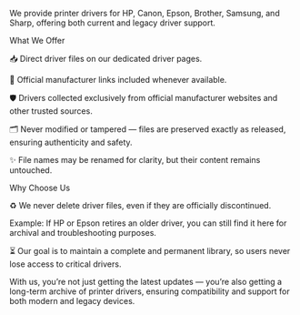 We provide printer drivers for HP, Canon, Epson, Brother, Samsung, and Sharp, offering both current and legacy driver support.

What We Offer

📥 Direct driver files on our dedicated driver pages.

🔗 Official manufacturer links included whenever available.

🛡️ Drivers collected exclusively from official manufacturer websites and other trusted sources.

🗂️ Never modified or tampered — files are preserved exactly as released, ensuring authenticity and safety.

✨ File names may be renamed for clarity, but their content remains untouched.

Why Choose Us

♻️ We never delete driver files, even if they are officially discontinued.

Example: If HP or Epson retires an older driver, you can still find it here for archival and troubleshooting purposes.

⏳ Our goal is to maintain a complete and permanent library, so users never lose access to critical drivers.

With us, you’re not just getting the latest updates — you’re also getting a long-term archive of printer drivers, ensuring compatibility and support for both modern and legacy devices.
